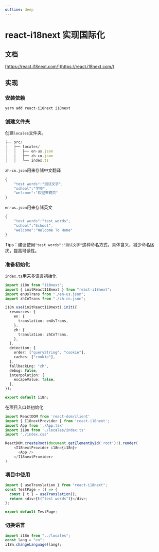 ```yaml
---
outline: deep
---
```


# react-i18next 实现国际化

## 文档

[https://react.i18next.com/](https://react.i18next.com/)

## 实现

### 安装依赖

```javascript
yarn add react-i18next i18next
```

### 创建文件夹

创建`locales`文件夹。

```javascript
├── src/
│   ├── locales/
│   │   ├── en-us.json
│   │   ├── zh-cn.json
│   │   └── index.ts
```

`zh-cn.json`用来存储中文翻译

```javascript
{
    "test words":"测试文字",
    "school":"学校",
    "welcome":"欢迎来首页"
}

```

`en-us.json`用来存储英文

```javascript
{
    "test words":"test words",
    "school":"School",
    "welcome":"Welcome To Home"
}
```

Tips：建议使用`"test words":"测试文字"`这种命名方式，具体含义，减少命名困扰，提高可读性。

### 准备初始化

`index.ts`用来多语言初始化

```typescript
import i18n from "i18next";
import { initReactI18next } from "react-i18next";
import enUsTrans from "./en-us.json";
import zhCnTrans from "./zh-cn.json";

i18n.use(initReactI18next).init({
  resources: {
    en: {
      translation: enUsTrans,
    },
    zh: {
      translation: zhCnTrans,
    },
  },
  detection: {
    order: ["queryString", "cookie"],
    caches: ["cookie"],
  },
  fallbackLng: "zh",
  debug: false,
  interpolation: {
    escapeValue: false,
  },
});

export default i18n;
```

在项目入口处初始化

```javascript
import ReactDOM from 'react-dom/client'
import { I18nextProvider } from 'react-i18next';
import App from './App.tsx'
import i18n from './locales/index.ts'
import './index.css'

ReactDOM.createRoot(document.getElementById('root')!).render(
    <I18nextProvider i18n={i18n}>
      <App />
    </I18nextProvider>
)
```

### 项目中使用

```javascript
import { useTranslation } from "react-i18next";
const TestPage = () => {
  const { t } = useTranslation();
  return <div>{t("test words")}</div>;
};

export default TestPage;
```

### 切换语言

```javascript
import i18n from "../locales";
const lang = "en";
i18n.changeLanguage(lang);
```
